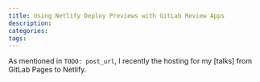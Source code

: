 ```yaml
---
title: Using Netlify Deploy Previews with GitLab Review Apps
description:
categories:
tags:
---
```

As mentioned in `TODO: post_url`, I recently the hosting for my [talks] from GitLab Pages to Netlify.
